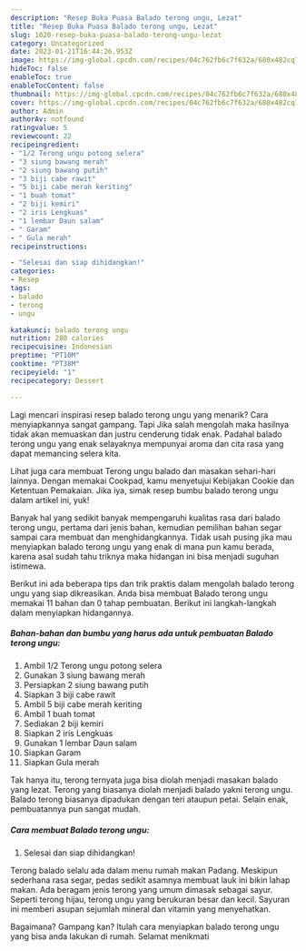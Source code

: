 ```yaml
---
description: "Resep Buka Puasa Balado terong ungu, Lezat"
title: "Resep Buka Puasa Balado terong ungu, Lezat"
slug: 1020-resep-buka-puasa-balado-terong-ungu-lezat
category: Uncategorized
date: 2023-01-21T16:44:26.953Z
image: https://img-global.cpcdn.com/recipes/04c762fb6c7f632a/680x482cq70/balado-terong-ungu-foto-resep-utama.jpg
hideToc: false
enableToc: true
enableTocContent: false
thumbnail: https://img-global.cpcdn.com/recipes/04c762fb6c7f632a/680x482cq70/balado-terong-ungu-foto-resep-utama.jpg
cover: https://img-global.cpcdn.com/recipes/04c762fb6c7f632a/680x482cq70/balado-terong-ungu-foto-resep-utama.jpg
author: Admin
authorAv: notfound
ratingvalue: 5
reviewcount: 22
recipeingredient:
- "1/2 Terong ungu potong selera"
- "3 siung bawang merah"
- "2 siung bawang putih"
- "3 biji cabe rawit"
- "5 biji cabe merah keriting"
- "1 buah tomat"
- "2 biji kemiri"
- "2 iris Lengkuas"
- "1 lembar Daun salam"
- " Garam"
- " Gula merah"
recipeinstructions:

- "Selesai dan siap dihidangkan!"
categories:
- Resep
tags:
- balado
- terong
- ungu

katakunci: balado terong ungu 
nutrition: 280 calories
recipecuisine: Indonesian
preptime: "PT10M"
cooktime: "PT38M"
recipeyield: "1"
recipecategory: Dessert

---
```



Lagi mencari inspirasi resep balado terong ungu yang menarik? Cara menyiapkannya sangat gampang. Tapi Jika salah mengolah maka hasilnya tidak akan memuaskan dan justru cenderung tidak enak. Padahal balado terong ungu yang enak selayaknya mempunyai aroma dan cita rasa yang dapat memancing selera kita.


Lihat juga cara membuat Terong ungu balado dan masakan sehari-hari lainnya. Dengan memakai Cookpad, kamu menyetujui Kebijakan Cookie dan Ketentuan Pemakaian. Jika iya, simak resep bumbu balado terong ungu dalam artikel ini, yuk!

Banyak hal yang sedikit banyak mempengaruhi kualitas rasa dari balado terong ungu, pertama dari jenis bahan, kemudian pemilihan bahan segar sampai cara membuat dan menghidangkannya. Tidak usah pusing jika mau menyiapkan balado terong ungu yang enak di mana pun kamu berada, karena asal sudah tahu triknya maka hidangan ini bisa menjadi suguhan istimewa.


Berikut ini ada beberapa tips dan trik praktis dalam mengolah balado terong ungu yang siap dikreasikan. Anda bisa membuat Balado terong ungu memakai 11 bahan dan 0 tahap pembuatan. Berikut ini langkah-langkah dalam menyiapkan hidangannya.

<!--inarticleads1-->

##### Bahan-bahan dan bumbu yang harus ada untuk pembuatan Balado terong ungu:

1. Ambil 1/2 Terong ungu potong selera
1. Gunakan 3 siung bawang merah
1. Persiapkan 2 siung bawang putih
1. Siapkan 3 biji cabe rawit
1. Ambil 5 biji cabe merah keriting
1. Ambil 1 buah tomat
1. Sediakan 2 biji kemiri
1. Siapkan 2 iris Lengkuas
1. Gunakan 1 lembar Daun salam
1. Siapkan  Garam
1. Siapkan  Gula merah


Tak hanya itu, terong ternyata juga bisa diolah menjadi masakan balado yang lezat. Terong yang biasanya diolah menjadi balado yakni terong ungu. Balado terong biasanya dipadukan dengan teri ataupun petai. Selain enak, pembuatannya pun sangat mudah. 

<!--inarticleads2-->

##### Cara membuat Balado terong ungu:


1. Selesai dan siap dihidangkan!

Terong balado selalu ada dalam menu rumah makan Padang. Meskipun sederhana rasa segar, pedas sedikit asamnya membuat lauk ini bikin lahap makan. Ada beragam jenis terong yang umum dimasak sebagai sayur. Seperti terong hijau, terong ungu yang berukuran besar dan kecil. Sayuran ini memberi asupan sejumlah mineral dan vitamin yang menyehatkan. 

Bagaimana? Gampang kan? Itulah cara menyiapkan balado terong ungu yang bisa anda lakukan di rumah. Selamat menikmati
